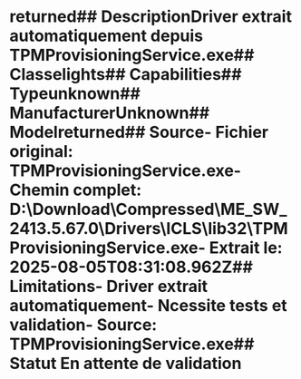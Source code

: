# returned##  DescriptionDriver extrait automatiquement depuis TPMProvisioningService.exe##  Classelights##  Capabilities##  Typeunknown##  ManufacturerUnknown##  Modelreturned##  Source- **Fichier original**: TPMProvisioningService.exe- **Chemin complet**: D:\Download\Compressed\ME_SW_2413.5.67.0\Drivers\ICLS\lib32\TPMProvisioningService.exe- **Extrait le**: 2025-08-05T08:31:08.962Z##  Limitations- Driver extrait automatiquement- Ncessite tests et validation- Source: TPMProvisioningService.exe##  Statut En attente de validation